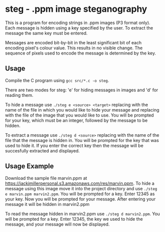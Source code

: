 # steg - .ppm image steganography

This is a program for encoding strings in .ppm images (P3 format only). Each message is hidden using a key specified by the user. To extract the message the same key must be entered.

Messages are encoded bit-by-bit in the least significant bit of each encoding pixel's colour value. This results in no visible change. The sequence of pixels used to encode the message is determined by the key.

## Usage

Compile the C program using `gcc src/*.c -o steg`.

There are two modes for steg: 'e' for hiding messages in images and 'd' for reading them.

To hide a message use `./steg e <source> <target>` replacing <target> with the name of the file in which you would like to hide your message and replacing <source> with the file of the image that you would like to use. You will be prompted for your key, which must be an integer, followed by the message to be hidden.

To extract a message use `./steg d <source>` replacing <source> with the name of the file that the message is hidden in. You will be prompted for the key that was used to hide it. If you enter the correct key then the message will be succesfully extracted and displayed.

## Usage Example

Download the sample file marvin.ppm at https://jackjmillerpersonal.s3.amazonaws.com/res/marvin.ppm. To hide a message using this image move it into the project directory and use `./steg e marvin.ppm marvin2.ppm`. You will be prompted for a key. Enter 12345 as your key. Now you will be prompted for your message. After entering your message it will be hidden in marvin2.ppm

To read the message hidden in marvin2.ppm use `./steg d marvin2.ppm`. You will be prompted for a key. Enter 12345, the key we used to hide the message, and your message will now be displayed.
